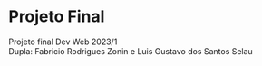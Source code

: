 # Projeto Final
Projeto final Dev Web 2023/1 <br>
Dupla: Fabricio Rodrigues Zonin e Luis Gustavo dos Santos Selau
